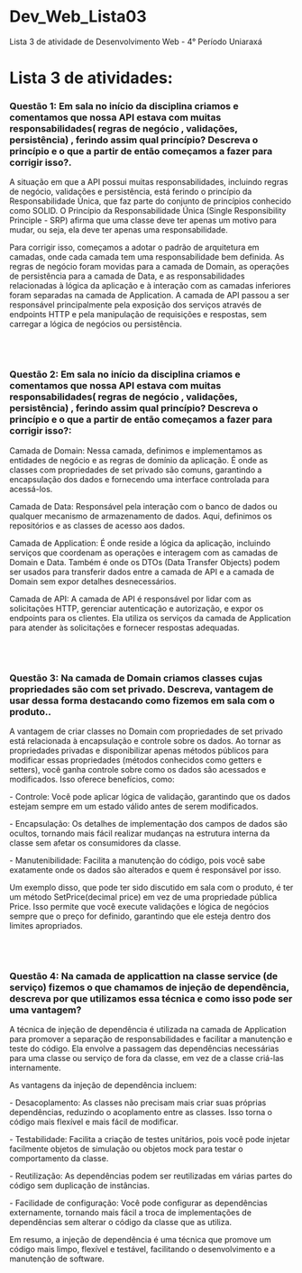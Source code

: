 # Dev_Web_Lista03
Lista 3 de atividade de Desenvolvimento Web - 4° Período Uniaraxá

<div>
    <h1>Lista 3 de atividades:</h1>
    <h3>Questão 1: Em sala no início da disciplina criamos e comentamos que nossa API estava com muitas responsabilidades( regras de negócio , validações, persistência) , ferindo assim qual princípio? Descreva o princípio e o que a partir de então começamos a fazer para corrigir isso?.</h3>
      <p>A situação em que a API possui muitas responsabilidades, incluindo regras de negócio, validações e persistência, está ferindo o princípio da Responsabilidade Única, que faz parte do conjunto de princípios conhecido como SOLID. O Princípio da Responsabilidade Única (Single Responsibility Principle - SRP) afirma que uma classe deve ter apenas um motivo para mudar, ou seja, ela deve ter apenas uma responsabilidade.</p>

<p>Para corrigir isso, começamos a adotar o padrão de arquitetura em camadas, onde cada camada tem uma responsabilidade bem definida. As regras de negócio foram movidas para a camada de Domain, as operações de persistência para a camada de Data, e as responsabilidades relacionadas à lógica da aplicação e à interação com as camadas inferiores foram separadas na camada de Application. A camada de API passou a ser responsável principalmente pela exposição dos serviços através de endpoints HTTP e pela manipulação de requisições e respostas, sem carregar a lógica de negócios ou persistência.</p>
	
  <br>
  <br>
    <h3>Questão 2: Em sala no início da disciplina criamos e comentamos que nossa API estava com muitas responsabilidades( regras de negócio , validações, persistência) , ferindo assim qual princípio? Descreva o princípio e o que a partir de então começamos a fazer para corrigir isso?:</h3>
	  <p>Camada de Domain: Nessa camada, definimos e implementamos as entidades de negócio e as regras de domínio da aplicação. É onde as classes com propriedades de set privado são comuns, garantindo a encapsulação dos dados e fornecendo uma interface controlada para acessá-los.</p>
	<p>Camada de Data: Responsável pela interação com o banco de dados ou qualquer mecanismo de armazenamento de dados. Aqui, definimos os repositórios e as classes de acesso aos dados.</p>
	<p>Camada de Application: É onde reside a lógica da aplicação, incluindo serviços que coordenam as operações e interagem com as camadas de Domain e Data. Também é onde os DTOs (Data Transfer Objects) podem ser usados para transferir dados entre a camada de API e a camada de Domain sem expor detalhes desnecessários.</p>
	<p>Camada de API: A camada de API é responsável por lidar com as solicitações HTTP, gerenciar autenticação e autorização, e expor os endpoints para os clientes. Ela utiliza os serviços da camada de Application para atender às solicitações e fornecer respostas adequadas.</p>
	
  <br>
  <br>
    <h3>Questão 3: Na camada de Domain criamos classes cujas propriedades são com set privado. Descreva, vantagem de usar dessa forma destacando como fizemos em sala com o produto..</h3>
	<p>A vantagem de criar classes no Domain com propriedades de set privado está relacionada à encapsulação e controle sobre os dados. Ao tornar as propriedades privadas e disponibilizar apenas métodos públicos para modificar essas propriedades (métodos conhecidos como getters e setters), você ganha controle sobre como os dados são acessados e modificados. Isso oferece benefícios, como:</p>
	<p>- Controle: Você pode aplicar lógica de validação, garantindo que os dados estejam sempre em um estado válido antes de serem modificados.</p>
	<p>- Encapsulação: Os detalhes de implementação dos campos de dados são ocultos, tornando mais fácil realizar mudanças na estrutura interna da classe sem afetar os consumidores da classe.</p>
	<p>- Manutenibilidade: Facilita a manutenção do código, pois você sabe exatamente onde os dados são alterados e quem é responsável por isso.</p>
	<p>Um exemplo disso, que pode ter sido discutido em sala com o produto, é ter um método SetPrice(decimal price) em vez de uma propriedade pública Price. Isso permite que você execute validações e lógica de negócios sempre que o preço for definido, garantindo que ele esteja dentro dos limites apropriados.</p>
 
  <br>
  <br>
    <h3>Questão 4: Na camada de applicattion na classe service (de serviço) fizemos o que chamamos de injeção de dependência, descreva por que utilizamos essa técnica e como isso pode ser uma vantagem?</h3>
      <p>A técnica de injeção de dependência é utilizada na camada de Application para promover a separação de responsabilidades e facilitar a manutenção e teste do código. Ela envolve a passagem das dependências necessárias para uma classe ou serviço de fora da classe, em vez de a classe criá-las internamente.</p>
<p>As vantagens da injeção de dependência incluem:</p>
<p>- Desacoplamento: As classes não precisam mais criar suas próprias dependências, reduzindo o acoplamento entre as classes. Isso torna o código mais flexível e mais fácil de modificar.</p>
<p>- Testabilidade: Facilita a criação de testes unitários, pois você pode injetar facilmente objetos de simulação ou objetos mock para testar o comportamento da classe.</p>
<p>- Reutilização: As dependências podem ser reutilizadas em várias partes do código sem duplicação de instâncias.</p>
<p>- Facilidade de configuração: Você pode configurar as dependências externamente, tornando mais fácil a troca de implementações de dependências sem alterar o código da classe que as utiliza.</p>
<p>Em resumo, a injeção de dependência é uma técnica que promove um código mais limpo, flexível e testável, facilitando o desenvolvimento e a manutenção de software.</p>
      
  <br>
  <br>     
</div>
